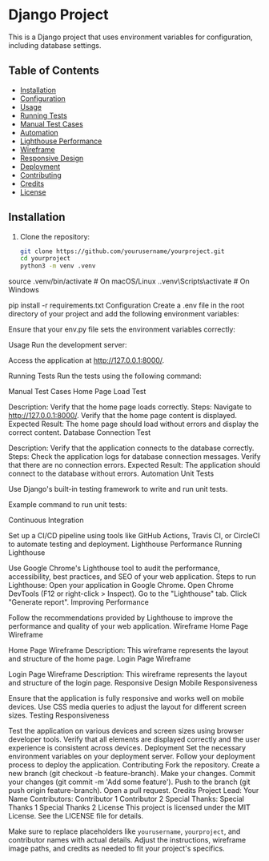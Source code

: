 # Django Project

This is a Django project that uses environment variables for configuration, including database settings.

## Table of Contents

- [Installation](#installation)
- [Configuration](#configuration)
- [Usage](#usage)
- [Running Tests](#running-tests)
- [Manual Test Cases](#manual-test-cases)
- [Automation](#automation)
- [Lighthouse Performance](#lighthouse-performance)
- [Wireframe](#wireframe)
- [Responsive Design](#responsive-design)
- [Deployment](#deployment)
- [Contributing](#contributing)
- [Credits](#credits)
- [License](#license)

## Installation

1. Clone the repository:

   ```bash
   git clone https://github.com/yourusername/yourproject.git
   cd yourproject
   python3 -m venv .venv
source .venv/bin/activate  # On macOS/Linux
.\.venv\Scripts\activate   # On Windows

pip install -r requirements.txt
Configuration
Create a .env file in the root directory of your project and add the following environment variables:

Ensure that your env.py file sets the environment variables correctly:

Usage
Run the development server:

Access the application at http://127.0.0.1:8000/.

Running Tests
Run the tests using the following command:

Manual Test Cases
Home Page Load Test

Description: Verify that the home page loads correctly.
Steps:
Navigate to http://127.0.0.1:8000/.
Verify that the home page content is displayed.
Expected Result: The home page should load without errors and display the correct content.
Database Connection Test

Description: Verify that the application connects to the database correctly.
Steps:
Check the application logs for database connection messages.
Verify that there are no connection errors.
Expected Result: The application should connect to the database without errors.
Automation
Unit Tests

Use Django's built-in testing framework to write and run unit tests.

Example command to run unit tests:

Continuous Integration

Set up a CI/CD pipeline using tools like GitHub Actions, Travis CI, or CircleCI to automate testing and deployment.
Lighthouse Performance
Running Lighthouse

Use Google Chrome's Lighthouse tool to audit the performance, accessibility, best practices, and SEO of your web application.
Steps to run Lighthouse:
Open your application in Google Chrome.
Open Chrome DevTools (F12 or right-click > Inspect).
Go to the "Lighthouse" tab.
Click "Generate report".
Improving Performance

Follow the recommendations provided by Lighthouse to improve the performance and quality of your web application.
Wireframe
Home Page Wireframe

Home Page Wireframe
Description: This wireframe represents the layout and structure of the home page.
Login Page Wireframe

Login Page Wireframe
Description: This wireframe represents the layout and structure of the login page.
Responsive Design
Mobile Responsiveness

Ensure that the application is fully responsive and works well on mobile devices.
Use CSS media queries to adjust the layout for different screen sizes.
Testing Responsiveness

Test the application on various devices and screen sizes using browser developer tools.
Verify that all elements are displayed correctly and the user experience is consistent across devices.
Deployment
Set the necessary environment variables on your deployment server.
Follow your deployment process to deploy the application.
Contributing
Fork the repository.
Create a new branch (git checkout -b feature-branch).
Make your changes.
Commit your changes (git commit -m 'Add some feature').
Push to the branch (git push origin feature-branch).
Open a pull request.
Credits
Project Lead: Your Name
Contributors:
Contributor 1
Contributor 2
Special Thanks:
Special Thanks 1
Special Thanks 2
License
This project is licensed under the MIT License. See the LICENSE file for details.

Make sure to replace placeholders like `yourusername`, `yourproject`, and contributor names with actual details. Adjust the instructions, wireframe image paths, and credits as needed to fit your project's specifics.

